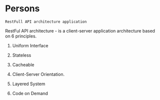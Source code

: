 # Persons 
`RestFull API architecture application`

RestFul API architecture - is a client-server application architecture based on 6 principles.

1. Uniform Interface

2. Stateless

3. Cacheable

4. Client-Server Orientation.

5. Layered System

6. Code on Demand